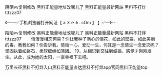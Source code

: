 陌陌vv复制修改
黑料正能量地址改哪儿了
黑料正能量最新网站
黑料不打烊tttzzz07


《——✅手机浏览器打开网沚【ａ３ｅ６. cOm 】 】✅—》--

陌陌vv复制修改
黑料正能量地址改哪儿了
黑料正能量最新网站
黑料不打烊tttzzz07
　　情漫漫相忘何易？你让我种了满心的情花，如此的罂粟，如此美丽的毒，教我如何？你告诉我。情动一心，爱动一生，何其是一念情生一念爱灭呢？坚固执着如磐石，柔软缠绵如蒲团。
	19、从相识到交往到结婚，感觉才刚刚发生。从此，成为她的太阳，一直幸福下去吧。





万里长征黑料不打烊入口黑料正能量直达黑料不打烊app官网黑料正能量top
